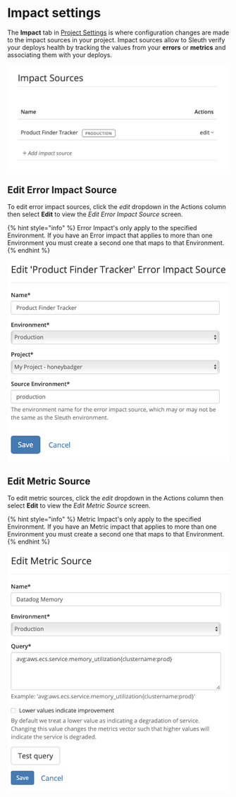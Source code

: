 # Impact settings

The **Impact** tab in [Project Settings](./) is where configuration changes are made to the impact sources in your project. Impact sources allow to Sleuth verify your deploys health by tracking the values from your **errors** or **metrics** and associating them with your deploys.

![](../../.gitbook/assets/impact.png)

## Edit Error Impact Source

To edit error impact sources, click the _edit_ dropdown in the Actions column then select **Edit** to view the _Edit Error Impact_ _Source_ screen.

{% hint style="info" %}
Error Impact's only apply to the specified Environment. If you have an Error impact that applies to more than one Environment you must create a second one that maps to that Environment.
{% endhint %}

![](../../.gitbook/assets/edit-error-impact-source.png)

## Edit Metric Source

To edit metric sources, click the _edit_ dropdown in the Actions column then select **Edit** to view the _Edit Metric_ _Source_ screen.

{% hint style="info" %}
Metric Impact's only apply to the specified Environment. If you have an Metric impact that applies to more than one Environment you must create a second one that maps to that Environment.
{% endhint %}

![](../../.gitbook/assets/edit-metric-impact-source.png)

